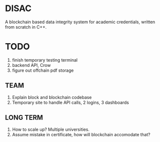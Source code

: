 # DISAC
A blockchain based data integrity system for academic credentials, written from scratch in C++.

# TODO
1. finish temporary testing terminal
2. backend API, Crow
3. figure out offchain pdf storage

## TEAM
1. Explain block and blockchain codebase
2. Temporary site to handle API calls, 2 logins, 3 dashboards

## LONG TERM
1. How to scale up? Multiple universities.
2. Assume mistake in certificate, how will blockchain accomodate that?